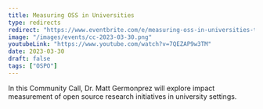```yaml
---
title: Measuring OSS in Universities
type: redirects
redirect: "https://www.eventbrite.com/e/measuring-oss-in-universities-tickets-584936229007"
image: "/images/events/cc-2023-03-30.png"
youtubeLink: "https://www.youtube.com/watch?v=7QEZAP9w3TM"
date: 2023-03-30
draft: false
tags: ["OSPO"]
---
```


In this Community Call, Dr. Matt Germonprez will explore impact measurement of open source research initiatives in university settings.